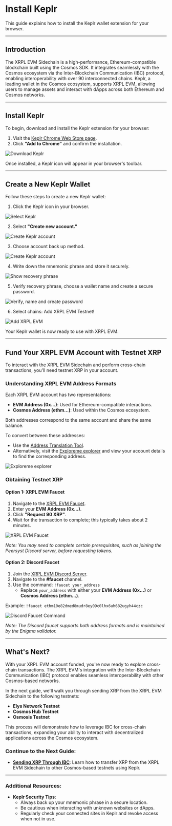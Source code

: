 # Install Keplr

This guide explains how to install the Keplr wallet extension for your browser.

---

## Introduction

The XRPL EVM Sidechain is a high-performance, Ethereum-compatible blockchain built using the Cosmos SDK. It integrates seamlessly with the Cosmos ecosystem via the Inter-Blockchain Communication (IBC) protocol, enabling interoperability with over 90 interconnected chains. Keplr, a leading wallet in the Cosmos ecosystem, supports XRPL EVM, allowing users to manage assets and interact with dApps across both Ethereum and Cosmos networks.

---

## Install Keplr

To begin, download and install the Keplr extension for your browser:

1. Visit the [Keplr Chrome Web Store page](https://chromewebstore.google.com/detail/keplr/dmkamcknogkgcdfhhbddcghachkejeap?hl=en).
2. Click **"Add to Chrome"** and confirm the installation.

![Download Keplr](../images/install-keplr-extension.png)

Once installed, a Keplr icon will appear in your browser's toolbar.

---

## Create a New Keplr Wallet

Follow these steps to create a new Keplr wallet:

1. Click the Keplr icon in your browser.

![Select Keplr](../images/select-keplr-extension.png)

2. Select **"Create new account."**

![Create Keplr account](../images/create-keplr-wallet.png)

3. Choose account back up method.

![Create Keplr account](../images/choose-secure-method.png)

4. Write down the mnemonic phrase and store it securely.

![Show recovery phrase](../images/show-recovery-phrase.png)

5. Verify recovery phrase, choose a wallet name and create a secure password.

![Verify, name and create password](../images/verify-create-password.png)

6. Select chains: Add XRPL EVM Testnet!

![Add XRPL EVM](../images/addXRPLEVM.png)

Your Keplr wallet is now ready to use with XRPL EVM.

---

## Fund Your XRPL EVM Account with Testnet XRP

To interact with the XRPL EVM Sidechain and perform cross-chain transactions, you'll need testnet XRP in your account.

### Understanding XRPL EVM Address Formats

Each XRPL EVM account has two representations:

- **EVM Address (0x...)**: Used for Ethereum-compatible interactions.
- **Cosmos Address (ethm...)**: Used within the Cosmos ecosystem.

Both addresses correspond to the same account and share the same balance.

To convert between these addresses:

- Use the [Address Translation Tool](../../developers/interacting-with-cosmos/address-translation.md).
- Alternatively, visit the [Exploreme explorer](https://testnet.xrpl.exploreme.pro/account/0xYourEVMAddress) and view your account details to find the corresponding address.

![Exploreme explorer](../images/exploreme-explorer.png)

### Obtaining Testnet XRP

#### Option 1: XRPL EVM Faucet

1. Navigate to the [XRPL EVM Faucet](https://faucet.xrplevm.org).
2. Enter your **EVM Address (0x...)**.
3. Click **"Request 90 XRP"**.
4. Wait for the transaction to complete; this typically takes about 2 minutes.

![XRPL EVM Faucet](../images/faucet.png)

*Note: You may need to complete certain prerequisites, such as joining the Peersyst Discord server, before requesting tokens.*

#### Option 2: Discord Faucet

1. Join the [XRPL EVM Discord Server](https://discord.com/invite/xrplevm).
2. Navigate to the **#faucet** channel.
3. Use the command: `!faucet your_address`
   - Replace `your_address` with either your **EVM Address (0x...)** or **Cosmos Address (ethm...)**.

Example: `!faucet ethm10e82dmed8mudr8ey09c0lhx6uh682ugyh44czc`

![Discord Faucet Command](../images/discord-faucet.png)

*Note: The Discord faucet supports both address formats and is maintained by the Enigma validator.*

---

## What's Next?

With your XRPL EVM account funded, you're now ready to explore cross-chain transactions. The XRPL EVM's integration with the Inter-Blockchain Communication (IBC) protocol enables seamless interoperability with other Cosmos-based networks.

In the next guide, we'll walk you through sending XRP from the XRPL EVM Sidechain to the following testnets:

- **Elys Network Testnet**
- **Cosmos Hub Testnet**
- **Osmosis Testnet**

This process will demonstrate how to leverage IBC for cross-chain transactions, expanding your ability to interact with decentralized applications across the Cosmos ecosystem.

### Continue to the Next Guide:

- **[Sending XRP Through IBC](../sending-through-ibc.md)**: Learn how to transfer XRP from the XRPL EVM Sidechain to other Cosmos-based testnets using Keplr.

--- 


### Additional Resources:

- **Keplr Security Tips**:
  - Always back up your mnemonic phrase in a secure location.
  - Be cautious when interacting with unknown websites or dApps.
  - Regularly check your connected sites in Keplr and revoke access when not in use.

